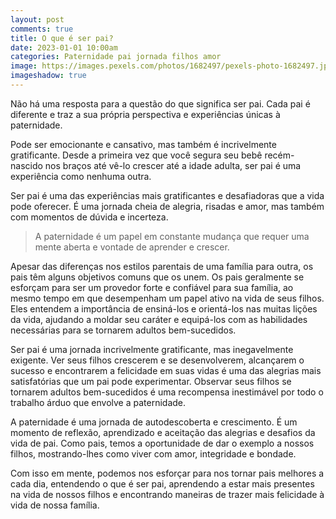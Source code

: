 ```yaml
---
layout: post
comments: true
title: O que é ser pai?
date: 2023-01-01 10:00am
categories: Paternidade pai jornada filhos amor
image: https://images.pexels.com/photos/1682497/pexels-photo-1682497.jpeg?auto=compress&cs=tinysrgb&fit=crop&h=627&w=1200
imageshadow: true
---
```

Não há uma resposta para a questão do que significa ser pai. Cada pai é diferente e traz a sua própria perspectiva e experiências únicas à paternidade.

Pode ser emocionante e cansativo, mas também é incrivelmente gratificante. Desde a primeira vez que você segura seu bebê recém-nascido nos braços até vê-lo crescer até a idade adulta, ser pai é uma experiência como nenhuma outra.

Ser pai é uma das experiências mais gratificantes e desafiadoras que a vida pode oferecer. É uma jornada cheia de alegria, risadas e amor, mas também com momentos de dúvida e incerteza.

>  A paternidade é um papel em constante mudança que requer uma mente aberta e vontade de aprender e crescer.

Apesar das diferenças nos estilos parentais de uma família para outra, os pais têm alguns objetivos comuns que os unem. Os pais geralmente se esforçam para ser um provedor forte e confiável para sua família, ao mesmo tempo em que desempenham um papel ativo na vida de seus filhos. Eles entendem a importância de ensiná-los e orientá-los nas muitas lições da vida, ajudando a moldar seu caráter e equipá-los com as habilidades necessárias para se tornarem adultos bem-sucedidos.

Ser pai é uma jornada incrivelmente gratificante, mas inegavelmente exigente. Ver seus filhos crescerem e se desenvolverem, alcançarem o sucesso e encontrarem a felicidade em suas vidas é uma das alegrias mais satisfatórias que um pai pode experimentar. Observar seus filhos se tornarem adultos bem-sucedidos é uma recompensa inestimável por todo o trabalho árduo que envolve a paternidade.

A paternidade é uma jornada de autodescoberta e crescimento. É um momento de reflexão, aprendizado e aceitação das alegrias e desafios da vida de pai. Como pais, temos a oportunidade de dar o exemplo a nossos filhos, mostrando-lhes como viver com amor, integridade e bondade. 

Com isso em mente, podemos nos esforçar para nos tornar pais melhores a cada dia, entendendo o que é ser pai, aprendendo a estar mais presentes na vida de nossos filhos e encontrando maneiras de trazer mais felicidade à vida de nossa família.